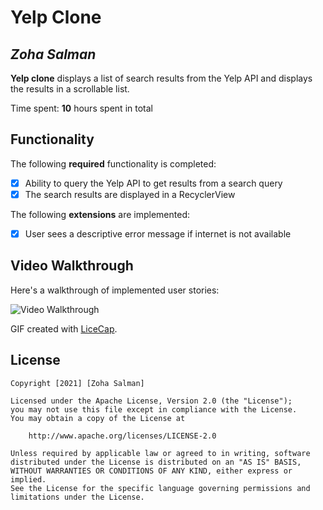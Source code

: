 # Yelp Clone 

## *Zoha Salman*

**Yelp clone** displays a list of search results from the Yelp API and displays the results in a scrollable list. 

Time spent: **10** hours spent in total

## Functionality 

The following **required** functionality is completed:

* [X] Ability to query the Yelp API to get results from a search query
* [X] The search results are displayed in a RecyclerView

The following **extensions** are implemented:

* [X] User sees a descriptive error message if internet is not available

## Video Walkthrough

Here's a walkthrough of implemented user stories:

<img src='https://imgur.com/a/TZsy9D7.gif' title='Video Walkthrough' width='' alt='Video Walkthrough' />

GIF created with [LiceCap](http://www.cockos.com/licecap/).


## License

    Copyright [2021] [Zoha Salman]

    Licensed under the Apache License, Version 2.0 (the "License");
    you may not use this file except in compliance with the License.
    You may obtain a copy of the License at

        http://www.apache.org/licenses/LICENSE-2.0

    Unless required by applicable law or agreed to in writing, software
    distributed under the License is distributed on an "AS IS" BASIS,
    WITHOUT WARRANTIES OR CONDITIONS OF ANY KIND, either express or implied.
    See the License for the specific language governing permissions and
    limitations under the License.
